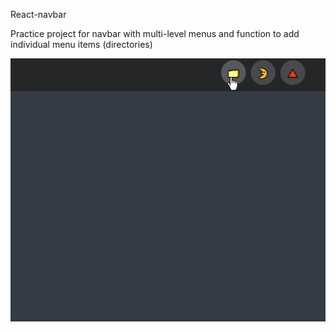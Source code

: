 React-navbar

Practice project for navbar with multi-level menus and function to add individual menu items (directories)

![Demo](src/demo.gif)

